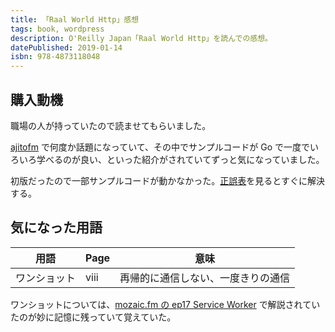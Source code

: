 ```yaml
---
title: 「Raal World Http」感想
tags: book, wordpress
description: O'Reilly Japan「Raal World Http」を読んでの感想。
datePublished: 2019-01-14
isbn: 978-4873118048
---
```


## 購入動機

職場の人が持っていたので読ませてもらいました。

[ajitofm](https://ajito.fm/) で何度か話題になっていて、その中でサンプルコードが Go で一度でいろいろ学べるのが良い、といった紹介がされていてずっと気になっていました。

初版だったので一部サンプルコードが動かなかった。[正誤表](https://github.com/oreilly-japan/real-world-http/wiki/1st-print-eratta)を見るとすぐに解決する。

## 気になった用語

| 用語         | Page | 意味                               |
| ------------ | ---- | ---------------------------------- |
| ワンショット | viii | 再帰的に通信しない、一度きりの通信 |

ワンショットについては、[mozaic.fm の ep17 Service Worker](https://mozaic.fm/episodes/17/service-worker.html) で解説されていたのが妙に記憶に残っていて覚えていた。
